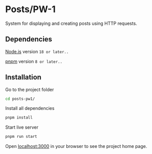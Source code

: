 # Posts/PW-1

System for displaying and creating posts using HTTP requests.

## Dependencies

[Node.js](https://nodejs.org/en) version `18 or later..`

[pnpm](https://pnpm.io/installation) version `8 or later..`

## Installation

Go to the project folder

```bash
cd posts-pw1/
```

Install all dependencies

```bash
pnpm install
```

Start live server

```bash
pnpm run start
```

Open [localhost:3000](http://localhost:3000) in your browser to see the project home page.
